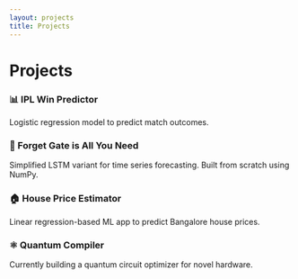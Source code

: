 ```yaml
---
layout: projects
title: Projects
---
```


# Projects

### 📊 IPL Win Predictor  
Logistic regression model to predict match outcomes.

### 🧠 Forget Gate is All You Need  
Simplified LSTM variant for time series forecasting. Built from scratch using NumPy.

### 🏠 House Price Estimator  
Linear regression-based ML app to predict Bangalore house prices.

### ⚛️ Quantum Compiler  
Currently building a quantum circuit optimizer for novel hardware.
